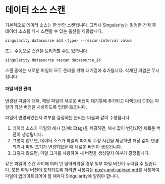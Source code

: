 # 데이터 소스 스캔

기본적으로 데이터 소스는 한 번만 스캔됩니다. 그러나 Singularity는 일정한 간격 후 데이터 소스를 다시 스캔할 수 있는 옵션을 제공합니다.

```sh
singularity datasource add <type> --rescan-interval value
```

또는 수동으로 스캔을 트리거할 수도 있습니다.

```sh
singularity datasource rescan datasource_id
```

스캔 중에는 새로운 파일이 모두 준비를 위해 대기열에 추가됩니다. 삭제된 파일은 무시됩니다.

#### 파일 버전 관리

변경된 파일에 대해, 해당 파일의 새로운 버전이 대기열에 추가되고 디렉토리 CID는 파일의 최신 버전을 사용하도록 업데이트됩니다.

파일이 변경되었는지 여부를 결정하는 논리는 다음과 같이 수행됩니다:

1. 데이터 소스가 파일의 해시 값(예: Etag)을 제공하면, 해시 값이 변경되면 새로운 버전이 생성됩니다.
2. 그렇지 않으면, 데이터 소스가 파일의 마지막 수정 시간을 제공하면 해당 값이 변경되거나 파일 크기가 변경되었을 때 새로운 버전이 생성됩니다.
3. 그렇지 않으면, 파일 크기를 사용하여 새 버전을 생성할지 여부가 결정됩니다.

같은 파일이 스캔 사이에 여러 번 덮어씌워질 경우 일부 파일 버전이 누락될 수 있습니다. 모든 파일 버전이 포착되도록 하려면 사용자는 [push-and-upload.md](push-and-upload.md "mention")를 사용하여 파일이 업데이트되어야 할 때마다 Singularity에 알려야 합니다.